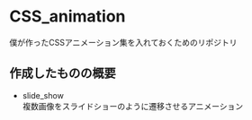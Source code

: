# CSS_animation
僕が作ったCSSアニメーション集を入れておくためのリポジトリ

## 作成したものの概要
- slide_show  
複数画像をスライドショーのように遷移させるアニメーション
